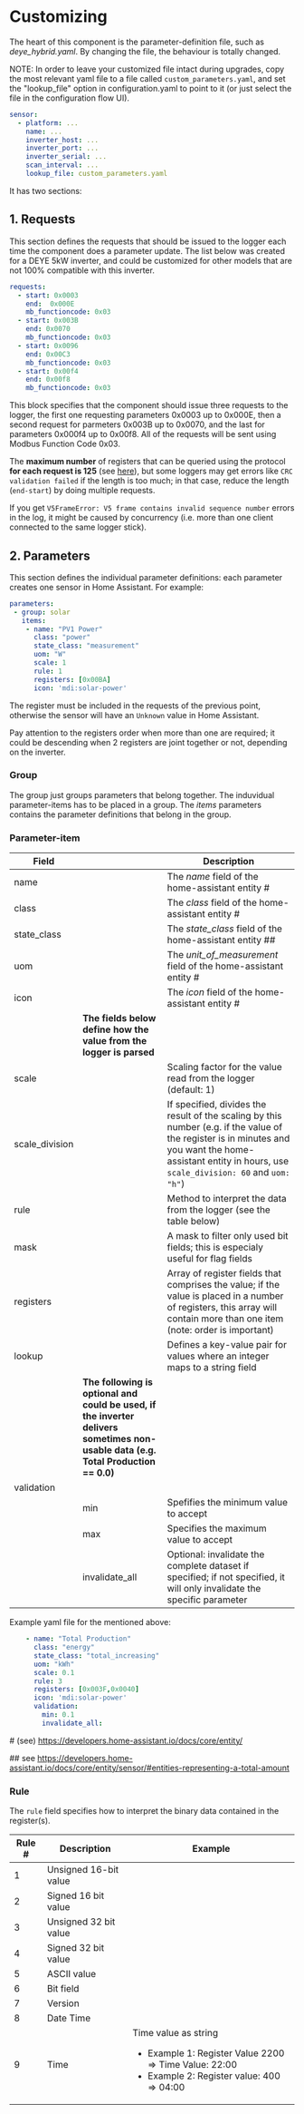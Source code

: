 # Customizing

The heart of this component is the parameter-definition file, such as _deye_hybrid.yaml_. By changing the file, the behaviour is totally changed.

NOTE:
In order to leave your customized file intact during upgrades, copy the most relevant yaml file to a file called `custom_parameters.yaml`, and set the "lookup_file" option in configuration.yaml to point to it (or just select the file in the configuration flow UI).

```YAML
sensor:
  - platform: ...
    name: ...
    inverter_host: ...
    inverter_port: ...
    inverter_serial: ...
    scan_interval: ...
    lookup_file: custom_parameters.yaml
```

It has two sections:

## 1. Requests

This section defines the requests that should be issued to the logger each time the component does a parameter update. The list below was created for a DEYE 5kW inverter, and could be customized for other models that are not 100% compatible with this inverter.

```YAML
requests:
  - start: 0x0003
    end:  0x000E
    mb_functioncode: 0x03
  - start: 0x003B
    end: 0x0070
    mb_functioncode: 0x03
  - start: 0x0096
    end: 0x00C3
    mb_functioncode: 0x03
  - start: 0x00f4
    end: 0x00f8
    mb_functioncode: 0x03
```

This block specifies that the component should issue three requests to the logger, the first one requesting parameters 0x0003 up to 0x000E, then a second request for parmeters 0x003B up to 0x0070, and the last for parameters 0x000f4 up to 0x00f8. All of the requests will be sent using Modbus Function Code 0x03.

The **maximum number** of registers that can be queried using the protocol **for each request is 125** (see [here](https://github.com/jmccrohan/pysolarmanv5/issues/51#issuecomment-1902238661)), but some loggers may get errors like `CRC validation failed` if the length is too much; in that case, reduce the length (`end-start`) by doing multiple requests.

If you get `V5FrameError: V5 frame contains invalid sequence number` errors in the log, it might be caused by concurrency (i.e. more than one client connected to the same logger stick).

## 2. Parameters

This section defines the individual parameter definitions: each parameter creates one sensor in Home Assistant. For example:

```YAML
parameters:
 - group: solar
   items:
    - name: "PV1 Power"
      class: "power"
      state_class: "measurement"
      uom: "W"
      scale: 1
      rule: 1
      registers: [0x00BA]
      icon: 'mdi:solar-power'
```

The register must be included in the requests of the previous point, otherwise the sensor will have an `Unknown` value in Home Assistant.

Pay attention to the registers order when more than one are required; it could be descending when 2 registers are joint together or not, depending on the inverter.

### Group

The group just groups parameters that belong together. The induvidual parameter-items has to be placed in a group. The _items_ parameters contains the parameter definitions that belong in the group.

### Parameter-item

| Field          |                                                                                                                                    | Description                                                                                                                                                                                               |
| -------------- | ---------------------------------------------------------------------------------------------------------------------------------- | --------------------------------------------------------------------------------------------------------------------------------------------------------------------------------------------------------- |
| name           |                                                                                                                                    | The _name_ field of the home-assistant entity #                                                                                                                                                           |
| class          |                                                                                                                                    | The _class_ field of the home-assistant entity #                                                                                                                                                          |
| state_class    |                                                                                                                                    | The _state_class_ field of the home-assistant entity ##                                                                                                                                                   |
| uom            |                                                                                                                                    | The _unit_of_measurement_ field of the home-assistant entity #                                                                                                                                            |
| icon           |                                                                                                                                    | The _icon_ field of the home-assistant entity #                                                                                                                                                           |
|                | **The fields below define how the value from the logger is parsed**                                                                |
| scale          |                                                                                                                                    | Scaling factor for the value read from the logger (default: 1)                                                                                                                                            |
| scale_division |                                                                                                                                    | If specified, divides the result of the scaling by this number (e.g. if the value of the register is in minutes and you want the home-assistant entity in hours, use `scale_division: 60` and `uom: "h"`) |
| rule           |                                                                                                                                    | Method to interpret the data from the logger (see the table below)                                                                                                                                        |
| mask           |                                                                                                                                    | A mask to filter only used bit fields; this is especialy useful for flag fields                                                                                                                           |
| registers      |                                                                                                                                    | Array of register fields that comprises the value; if the value is placed in a number of registers, this array will contain more than one item (note: order is important)                                 |
| lookup         |                                                                                                                                    | Defines a key-value pair for values where an integer maps to a string field                                                                                                                               |
|                | **The following is optional and could be used, if the inverter delivers sometimes non-usable data (e.g. Total Production == 0.0)** |
| validation     |                                                                                                                                    |                                                                                                                                                                                                           |
|                | min                                                                                                                                | Spefifies the minimum value to accept                                                                                                                                                                     |
|                | max                                                                                                                                | Specifies the maximum value to accept                                                                                                                                                                     |
|                | invalidate_all                                                                                                                     | Optional: invalidate the complete dataset if specified; if not specified, it will only invalidate the specific parameter                                                                                  |

Example yaml file for the mentioned above:

```YAML
    - name: "Total Production"
      class: "energy"
      state_class: "total_increasing"
      uom: "kWh"
      scale: 0.1
      rule: 3
      registers: [0x003F,0x0040]
      icon: 'mdi:solar-power'
      validation:
        min: 0.1
        invalidate_all:
```

\# (see) https://developers.home-assistant.io/docs/core/entity/

\## see https://developers.home-assistant.io/docs/core/entity/sensor/#entities-representing-a-total-amount

### Rule

The `rule` field specifies how to interpret the binary data contained in the register(s).

| Rule # | Description           | Example                                                                                                                                   |
| ------ | --------------------- | ----------------------------------------------------------------------------------------------------------------------------------------- |
| 1      | Unsigned 16-bit value |                                                                                                                                           |
| 2      | Signed 16 bit value   |                                                                                                                                           |
| 3      | Unsigned 32 bit value |                                                                                                                                           |
| 4      | Signed 32 bit value   |                                                                                                                                           |
| 5      | ASCII value           |                                                                                                                                           |
| 6      | Bit field             |                                                                                                                                           |
| 7      | Version               |                                                                                                                                           |
| 8      | Date Time             |                                                                                                                                           |
| 9      | Time                  | Time value as string<ul><li>Example 1: Register Value 2200 => Time Value: 22:00</li><li>Example 2: Register value: 400 => 04:00</li></ul> |
